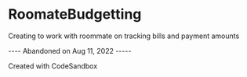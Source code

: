 # RoomateBudgetting

Creating to work with roommate on tracking bills and payment amounts



 ---- Abandoned on Aug 11, 2022 -----


Created with CodeSandbox
